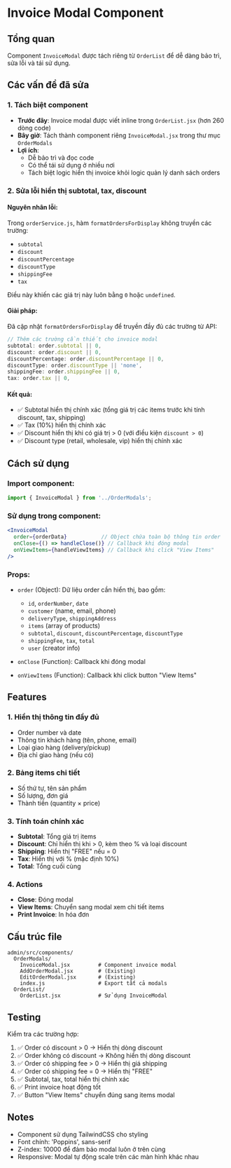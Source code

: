 # Invoice Modal Component

## Tổng quan
Component `InvoiceModal` được tách riêng từ `OrderList` để dễ dàng bảo trì, sửa lỗi và tái sử dụng.

## Các vấn đề đã sửa

### 1. **Tách biệt component**
- **Trước đây**: Invoice modal được viết inline trong `OrderList.jsx` (hơn 260 dòng code)
- **Bây giờ**: Tách thành component riêng `InvoiceModal.jsx` trong thư mục `OrderModals`
- **Lợi ích**: 
  - Dễ bảo trì và đọc code
  - Có thể tái sử dụng ở nhiều nơi
  - Tách biệt logic hiển thị invoice khỏi logic quản lý danh sách orders

### 2. **Sửa lỗi hiển thị subtotal, tax, discount**

#### Nguyên nhân lỗi:
Trong `orderService.js`, hàm `formatOrdersForDisplay` không truyền các trường:
- `subtotal`
- `discount`
- `discountPercentage`
- `discountType`
- `shippingFee`
- `tax`

Điều này khiến các giá trị này luôn bằng `0` hoặc `undefined`.

#### Giải pháp:
Đã cập nhật `formatOrdersForDisplay` để truyền đầy đủ các trường từ API:

```javascript
// Thêm các trường cần thiết cho invoice modal
subtotal: order.subtotal || 0,
discount: order.discount || 0,
discountPercentage: order.discountPercentage || 0,
discountType: order.discountType || 'none',
shippingFee: order.shippingFee || 0,
tax: order.tax || 0,
```

#### Kết quả:
- ✅ Subtotal hiển thị chính xác (tổng giá trị các items trước khi tính discount, tax, shipping)
- ✅ Tax (10%) hiển thị chính xác
- ✅ Discount hiển thị khi có giá trị > 0 (với điều kiện `discount > 0`)
- ✅ Discount type (retail, wholesale, vip) hiển thị chính xác

## Cách sử dụng

### Import component:
```javascript
import { InvoiceModal } from '../OrderModals';
```

### Sử dụng trong component:
```jsx
<InvoiceModal
  order={orderData}           // Object chứa toàn bộ thông tin order
  onClose={() => handleClose()} // Callback khi đóng modal
  onViewItems={handleViewItems} // Callback khi click "View Items"
/>
```

### Props:
- `order` (Object): Dữ liệu order cần hiển thị, bao gồm:
  - `id`, `orderNumber`, `date`
  - `customer` (name, email, phone)
  - `deliveryType`, `shippingAddress`
  - `items` (array of products)
  - `subtotal`, `discount`, `discountPercentage`, `discountType`
  - `shippingFee`, `tax`, `total`
  - `user` (creator info)
  
- `onClose` (Function): Callback khi đóng modal

- `onViewItems` (Function): Callback khi click button "View Items"

## Features

### 1. Hiển thị thông tin đầy đủ
- Order number và date
- Thông tin khách hàng (tên, phone, email)
- Loại giao hàng (delivery/pickup)
- Địa chỉ giao hàng (nếu có)

### 2. Bảng items chi tiết
- Số thứ tự, tên sản phẩm
- Số lượng, đơn giá
- Thành tiền (quantity × price)

### 3. Tính toán chính xác
- **Subtotal**: Tổng giá trị items
- **Discount**: Chỉ hiển thị khi > 0, kèm theo % và loại discount
- **Shipping**: Hiển thị "FREE" nếu = 0
- **Tax**: Hiển thị với % (mặc định 10%)
- **Total**: Tổng cuối cùng

### 4. Actions
- **Close**: Đóng modal
- **View Items**: Chuyển sang modal xem chi tiết items
- **Print Invoice**: In hóa đơn

## Cấu trúc file

```
admin/src/components/
  OrderModals/
    InvoiceModal.jsx         # Component invoice modal
    AddOrderModal.jsx        # (Existing)
    EditOrderModal.jsx       # (Existing)
    index.js                 # Export tất cả modals
  OrderList/
    OrderList.jsx            # Sử dụng InvoiceModal
```

## Testing

Kiểm tra các trường hợp:
1. ✅ Order có discount > 0 → Hiển thị dòng discount
2. ✅ Order không có discount → Không hiển thị dòng discount
3. ✅ Order có shipping fee > 0 → Hiển thị giá shipping
4. ✅ Order có shipping fee = 0 → Hiển thị "FREE"
5. ✅ Subtotal, tax, total hiển thị chính xác
6. ✅ Print invoice hoạt động tốt
7. ✅ Button "View Items" chuyển đúng sang items modal

## Notes

- Component sử dụng TailwindCSS cho styling
- Font chính: 'Poppins', sans-serif
- Z-index: 10000 để đảm bảo modal luôn ở trên cùng
- Responsive: Modal tự động scale trên các màn hình khác nhau
